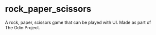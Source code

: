 # rock_paper_scissors
A rock, paper, scissors game that can be played with UI. Made as part of The Odin Project. 
